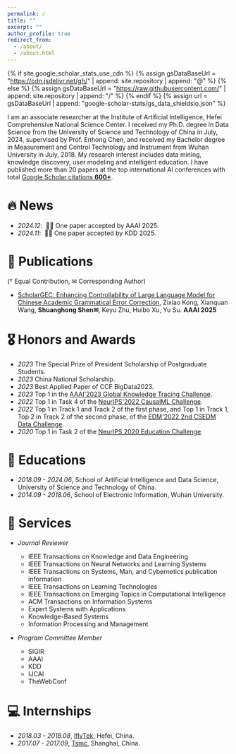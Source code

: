 ```yaml
---
permalink: /
title: ""
excerpt: ""
author_profile: true
redirect_from: 
  - /about/
  - /about.html
---
```


{% if site.google_scholar_stats_use_cdn %}
{% assign gsDataBaseUrl = "https://cdn.jsdelivr.net/gh/" | append: site.repository | append: "@" %}
{% else %}
{% assign gsDataBaseUrl = "https://raw.githubusercontent.com/" | append: site.repository | append: "/" %}
{% endif %}
{% assign url = gsDataBaseUrl | append: "google-scholar-stats/gs_data_shieldsio.json" %}

<span class='anchor' id='about-me'></span>

I am an associate researcher at the Institute of Artificial Intelligence, Hefei Comprehensive National Science Center. I received my Ph.D. degree in Data Science from the University of Science and Technology of China in July, 2024, supervised by Prof. Enhong Chen,  and received my Bachelor degree in Measurement and Control Technology and Instrument from Wuhan University in July, 2018. 
My research interest includes data mining, knowledge discovery, user modeling and intelligent education. I have published more than 20 papers at the top international AI conferences with total <a href='https://scholar.google.com/citations?user=aJgNc4wAAAAJ&hl'> Google Scholar citations <strong><span id='total_cit'>600+</span></strong></a>.


# 🔥 News
- *2024.12*: &nbsp;🎉🎉 One paper accepted by AAAI 2025.
- *2024.11*: &nbsp;🎉🎉 One paper accepted by KDD 2025. 

# 📝 Publications 

(† Equal Contribution, ✉ Corresponding Author)

- [ScholarGEC: Enhancing Controllability of Large Language Model for Chinese Academic Grammatical Error Correction](https://github.com), Zixiao Kong, Xianquan Wang, **Shuanghong Shen✉**, Keyu Zhu, Huibo Xu, Yu Su. **AAAI 2025**

# 🎖 Honors and Awards
- *2023* The Special Prize of President Scholarship of Postgraduate Students. 
- *2023* China National Scholarship.
- *2023* Best Applied Paper of CCF BigData2023.
- *2023* Top 1 in the [AAAI'2023 Global Knowledge Tracing Challenge](https://ai4ed.cc/competitions/aaai2023competition). 
- *2022* Top 1 in Task 4 of the [NeurIPS'2022 CausalML Challenge](https://eedi.com/projects/neurips-2022). 
- *2022* Top 1 in Track 1 and Track 2 of the first phase, and Top 1 in Track 1, Top 2 in Track 2 of the second phase, of the [EDM'2022 2nd CSEDM Data Challenge](https://eedi.com/projects/neurips-2022).
- *2020* Top 1 in Task 2 of the [NeurIPS 2020 Education Challenge](https://eedi.com/projects/neurips-education-challenge).


# 📖 Educations
- *2018.09 - 2024.06*, School of Artificial Intelligence and Data Science, University of Science and Technology of China. 
- *2014.09 - 2018.06*, School of Electronic Information, Wuhan University. 

# 💬 Services
- *Journal Reviewer*

    * IEEE Transactions on Knowledge and Data Engineering
    * IEEE Transactions on Neural Networks and Learning Systems
    * IEEE Transactions on Systems, Man, and Cybernetics publication information
    * IEEE Transactions on Learning Technologies
    * IEEE Transactions on Emerging Topics in Computational Intelligence
    * ACM Transactions on Information Systems
    * Expert Systems with Applications
    * Knowledge-Based Systems
    * Information Processing and Management

- *Program Committee Member*

    * SIGIR
    * AAAI
    * KDD
    * IJCAI
    * TheWebConf

# 💻 Internships
- *2018.03 - 2018.08*, [IflyTek](https://www.iflytek.com/en/), Hefei, China.
- *2017.07 - 2017.09*, [Tsmc](https://www.tsmc.com/schinese), Shanghai, China.
